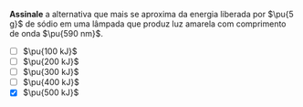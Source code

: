 **Assinale** a alternativa que mais se aproxima da energia liberada por $\pu{5 g}$ de sódio em uma lâmpada que produz luz amarela com comprimento de onda $\pu{590 nm}$.

- [ ] $\pu{100 kJ}$
- [ ] $\pu{200 kJ}$
- [ ] $\pu{300 kJ}$
- [ ] $\pu{400 kJ}$
- [x] $\pu{500 kJ}$